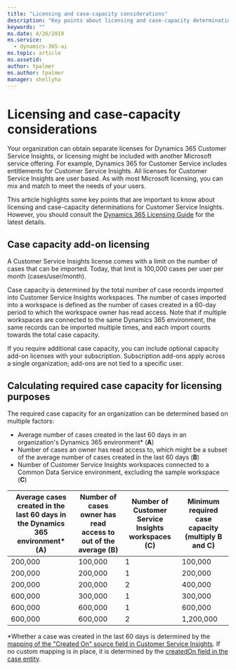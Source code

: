 ```yaml
---
title: "Licensing and case-capacity considerations"
description: "Key points about licensing and case-capacity determinations for Dynamics 365 Customer Service Insights."
keywords: ""
ms.date: 4/26/2019
ms.service:
  - dynamics-365-ai
ms.topic: article
ms.assetid: 
author: tpalmer
ms.author: tpalmer
manager: shellyha
---
```


# Licensing and case-capacity considerations

Your organization can obtain separate licenses for Dynamics 365 Customer Service Insights, or licensing might be included with another Microsoft service offering. For example, Dynamics 365 for Customer Service includes entitlements for Customer Service Insights. All licenses for Customer Service Insights are user based. As with most Microsoft licensing, you can mix and match to meet the needs of your users.

This article highlights some key points that are important to know about licensing and case-capacity determinations for Customer Service Insights. However, you should consult the [Dynamics 365 Licensing Guide](https://go.microsoft.com/fwlink/?LinkId=866544) for the latest details. 

## Case capacity add-on licensing
A Customer Service Insights license comes with a limit on the number of cases that can be imported. Today, that limit is 100,000 cases per user per month (cases/user/month). 

Case capacity is determined by the total number of case records imported into Customer Service Insights workspaces. The number of cases imported into a workspace is defined as the number of cases created in a 60-day period to which the workspace owner has read access. Note that if multiple workspaces are connected to the same Dynamics 365 environment, the same records can be imported multiple times, and each import counts towards the total case capacity.

If you require additional case capacity, you can include optional capacity add-on licenses with your subscription. Subscription add-ons apply across a single organization; add-ons are not tied to a specific user. 

## Calculating required case capacity for licensing purposes

The required case capacity for an organization can be determined based on multiple factors: 

- Average number of cases created in the last 60 days in an organization's Dynamics 365 environment* (**A**)  
- Number of cases an owner has read access to, which might be a subset of the average number of cases created in the last 60 days (**B**)  
- Number of Customer Service Insights workspaces connected to a Common Data Service environment, excluding the sample workspace (**C**)  

| Average cases created in the last 60 days in the Dynamics 365 environment* (A)	| Number of cases owner has read access to out of the average (B)	| Number of Customer Service Insights workspaces (C)	| Minimum required case capacity (multiply B and C)|
|--|--|--|--|
|200,000	|100,000	|1	|100,000|
|200,000	|200,000	|1	|200,000|
|200,000	|200,000	|2	|400,000|
|600,000	|300,000	|1	|300,000|
|600,000	|600,000	|1	|600,000|
|600,000	|600,000	|2	|1,200,000|


*Whether a case was created in the last 60 days is determined by the [mapping of the "Created On" source field in Customer Service Insights](map-data.md). If no custom mapping is in place, it is determined by the [createdOn field in the case entity](https://docs.microsoft.com/common-data-model/schema/core/applicationcommon/foundationcommon/crmcommon/service/case#createdOn).


